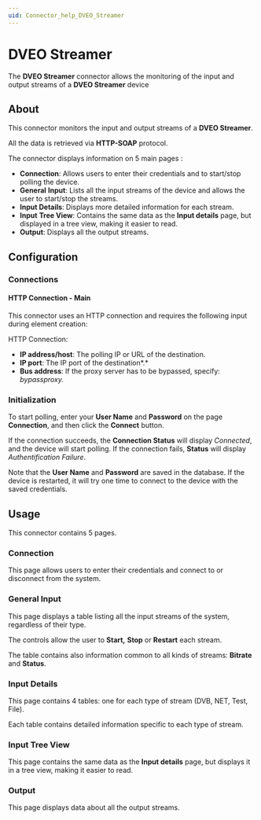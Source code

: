```yaml
---
uid: Connector_help_DVEO_Streamer
---
```


# DVEO Streamer

The **DVEO Streamer** connector allows the monitoring of the input and output streams of a **DVEO Streamer** device

## About

This connector monitors the input and output streams of a **DVEO Streamer**.

All the data is retrieved via **HTTP-SOAP** protocol.

The connector displays information on 5 main pages :

- **Connection**: Allows users to enter their credentials and to start/stop polling the device.
- **General** **Input**: Lists all the input streams of the device and allows the user to start/stop the streams.
- **Input Details**: Displays more detailed information for each stream.
- **Input** **Tree View**: Contains the same data as the **Input details** page, but displayed in a tree view, making it easier to read.
- **Output**: Displays all the output streams.

## Configuration

### Connections

#### HTTP Connection - Main

This connector uses an HTTP connection and requires the following input during element creation:

HTTP Connection:

- **IP address/host**: The polling IP or URL of the destination.
- **IP port**: The IP port of the destination*.*
- **Bus address**: If the proxy server has to be bypassed, specify: *bypassproxy.*

### Initialization

To start polling, enter your **User Name** and **Password** on the page **Connection**, and then click the **Connect** button.

If the connection succeeds, the **Connection Status** will display *Connected*, and the device will start polling. If the connection fails, **Status** will display *Authentification Failure*.

Note that the **User Name** and **Password** are saved in the database. If the device is restarted, it will try one time to connect to the device with the saved credentials.

## Usage

This connector contains 5 pages.

### Connection

This page allows users to enter their credentials and connect to or disconnect from the system.

### General Input

This page displays a table listing all the input streams of the system, regardless of their type.

The controls allow the user to **Start,** **Stop** or **Restart** each stream.

The table contains also information common to all kinds of streams: **Bitrate** and **Status**.

### Input Details

This page contains 4 tables: one for each type of stream (DVB, NET, Test, File).

Each table contains detailed information specific to each type of stream.

### Input Tree View

This page contains the same data as the **Input details** page, but displays it in a tree view, making it easier to read.

### Output

This page displays data about all the output streams.
